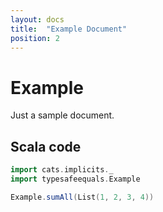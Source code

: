 ```yaml
---
layout: docs
title:  "Example Document"
position: 2
---
```


# Example

Just a sample document.

## Scala code

```scala mdoc:silent
import cats.implicits._
import typesafeequals.Example

Example.sumAll(List(1, 2, 3, 4))
```
